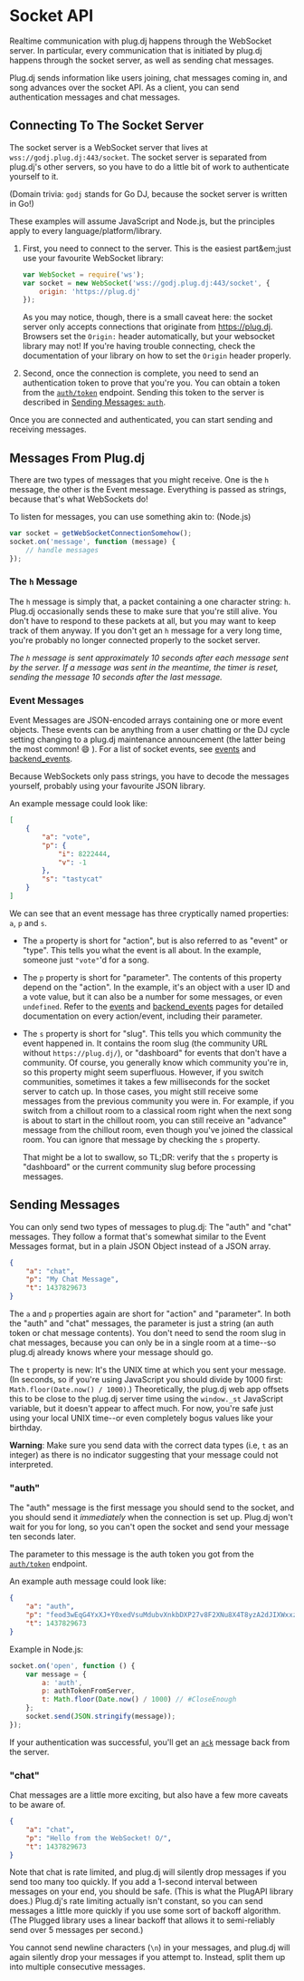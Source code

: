 # Socket API

Realtime communication with plug.dj happens through the WebSocket server. In particular, every communication that is
initiated by plug.dj happens through the socket server, as well as sending chat messages.

Plug.dj sends information like users joining, chat messages coming in, and song advances over the socket API. As a
client, you can send authentication messages and chat messages.

## Connecting To The Socket Server

The socket server is a WebSocket server that lives at `wss://godj.plug.dj:443/socket`. The socket server is separated
from plug.dj's other servers, so you have to do a little bit of work to authenticate yourself to it.

(Domain trivia: `godj` stands for Go DJ, because the socket server is written in Go!)

These examples will assume JavaScript and Node.js, but the principles apply to every language/platform/library.

 1. First, you need to connect to the server. This is the easiest part&em;just use your favourite WebSocket library:
    ```js
    var WebSocket = require('ws');
    var socket = new WebSocket('wss://godj.plug.dj:443/socket', {
        origin: 'https://plug.dj'
    });
    ```
    As you may notice, though, there is a small caveat here: the socket server only accepts connections that originate
    from https://plug.dj. Browsers set the `Origin:` header automatically, but your websocket library may not! If you're
    having trouble connecting, check the documentation of your library on how to set the `Origin` header properly.

 1. Second, once the connection is complete, you need to send an authentication token to prove that you're you. You can
    obtain a token from the [`auth/token`](./endpoints/auth_token.md) endpoint. Sending this token to the server is
    described in [Sending Messages: `auth`](#auth).

Once you are connected and authenticated, you can start sending and receiving messages.

## Messages From Plug.dj

There are two types of messages that you might receive. One is the `h` message, the other is the Event message.
Everything is passed as strings, because that's what WebSockets do!

To listen for messages, you can use something akin to: (Node.js)

```js
var socket = getWebSocketConnectionSomehow();
socket.on('message', function (message) {
    // handle messages
});
```

### The `h` Message

The `h` message is simply that, a packet containing a one character string: `h`. Plug.dj occasionally sends these to make
sure that you're still alive. You don't have to respond to these packets at all, but you may want to keep track of them
anyway. If you don't get an `h` message for a very long time, you're probably no longer connected properly to the socket
server.

*The `h` message is sent approximately 10 seconds after each message sent by the server. If a message was sent in the meantime, the timer is reset, sending the message 10 seconds after the last message.*

### Event Messages

Event Messages are JSON-encoded arrays containing one or more event objects. These events can be anything from a user
chatting or the DJ cycle setting changing to a plug.dj maintenance announcement (the latter being the most common!
:smile: ). For a list of socket events, see [events](./events) and [backend_events](./events/backend_events).

Because WebSockets only pass strings, you have to decode the messages yourself, probably using your favourite JSON
library.

An example message could look like:

```json
[
    {
        "a": "vote",
        "p": {
            "i": 8222444,
            "v": -1
        },
        "s": "tastycat"
    }
]
```

We can see that an event message has three cryptically named properties: `a`, `p` and `s`.

 * The `a` property is short for "action", but is also referred to as "event" or "type". This tells you what the event
   is all about. In the example, someone just `"vote"`'d for a song.
 * The `p` property is short for "parameter". The contents of this property depend on the "action". In the example, it's
   an object with a user ID and a vote value, but it can also be a number for some messages, or even `undefined`. Refer
   to the [events](./events) and [backend_events](./events/backend_events) pages for detailed documentation on every
   action/event, including their parameter.
 * The `s` property is short for "slug". This tells you which community the event happened in. It contains the room slug
   (the community URL without `https://plug.dj/`), or "dashboard" for events that don't have a community. Of course, you
   generally know which community you're in, so this property might seem superfluous. However, if you switch
   communities, sometimes it takes a few milliseconds for the socket server to catch up. In those cases, you might still
   receive some messages from the previous community you were in. For example, if you switch from a chillout room to a
   classical room right when the next song is about to start in the chillout room, you can still receive an "advance"
   message from the chillout room, even though you've joined the classical room. You can ignore that message by checking
   the `s` property.
   
   That might be a lot to swallow, so TL;DR: verify that the `s` property is "dashboard" or the current community slug
   before processing messages.

## Sending Messages

You can only send two types of messages to plug.dj: The "auth" and "chat" messages. They follow a format that's somewhat
similar to the Event Messages format, but in a plain JSON Object instead of a JSON array.

```json
{
    "a": "chat",
    "p": "My Chat Message",
    "t": 1437829673
}
```

The `a` and `p` properties again are short for "action" and "parameter". In both the "auth" and "chat" messages, the
parameter is just a string (an auth token or chat message contents). You don't need to send the room slug in chat
messages, because you can only be in a single room at a time--so plug.dj already knows where your message should go.

The `t` property is new: It's the UNIX time at which you sent your message. (In seconds, so if you're using JavaScript
you should divide by 1000 first: `Math.floor(Date.now() / 1000)`.) Theoretically, the plug.dj web app offsets this to be
close to the plug.dj server time using the `window._st` JavaScript variable, but it doesn't appear to affect much. For
now, you're safe just using your local UNIX time--or even completely bogus values like your birthday.

**Warning**: Make sure you send data with the correct data types (i.e, `t` as an integer) as there is no indicator suggesting that your message could not interpreted.

### "auth"

The "auth" message is the first message you should send to the socket, and you should send it _immediately_ when the
connection is set up. Plug.dj won't wait for you for long, so you can't open the socket and send your message ten
seconds later.

The parameter to this message is the auth token you got from the [`auth/token`](./endpoints/auth_token.md) endpoint.

An example auth message could look like:

```json
{
    "a": "auth",
    "p": "feod3wEqG4YxXJ+Y0xedVsuMdubvXnkbDXP27v8F2XNu8X4T8yzA2dJIXWxxzGKyLZSBpK0xVydaIh71cZ9TaUTtS6SzK89ZqU9UbuxY0TkPnFEyg9gReOISup4xBDvPDLjE+qJt2rV9qSK+TLvw8wsBqn1j6pDggE5arOZzUzRK",
    "t": 1437829673
}
```

Example in Node.js:

```js
socket.on('open', function () {
    var message = {
        a: 'auth',
        p: authTokenFromServer,
        t: Math.floor(Date.now() / 1000) // #CloseEnough
    };
    socket.send(JSON.stringify(message));
});
```

If your authentication was successful, you'll get an [`ack`](./events/backend_events/ack.md) message back from the
server.

### "chat"

Chat messages are a little more exciting, but also have a few more caveats to be aware of.

```json
{
    "a": "chat",
    "p": "Hello from the WebSocket! O/",
    "t": 1437829673
}
```

Note that chat is rate limited, and plug.dj will silently drop messages if you send too many too quickly. If you add a
1-second interval between messages on your end, you should be safe. (This is what the PlugAPI library does.) Plug.dj's
rate limiting actually isn't constant, so you can send messages a little more quickly if you use some sort of backoff
algorithm. (The Plugged library uses a linear backoff that allows it to semi-reliably send over 5 messages per second.)

You cannot send newline characters (`\n`) in your messages, and plug.dj will again silently drop your messages if you
attempt to. Instead, split them up into multiple consecutive messages.
